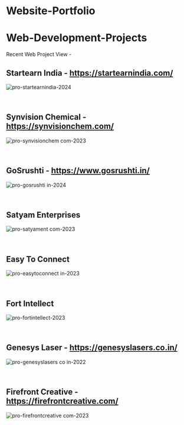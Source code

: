 # Website-Portfolio

# Web-Development-Projects


Recent Web Project View - 

## Startearn India - https://startearnindia.com/

![pro-startearnindia-2024](https://github.com/user-attachments/assets/a3f3c241-b8fe-428b-a36c-4871b56d2b92)


<br>

## Synvision Chemical - https://synvisionchem.com/

![pro-synvisionchem com-2023](https://github.com/user-attachments/assets/f5d78252-e3bd-4b64-8ee1-83187596f39e)


<br>

## GoSrushti - https://www.gosrushti.in/

![pro-gosrushti in-2024](https://github.com/user-attachments/assets/b5ae37dc-8b89-490b-b09d-9fd34f7f5477)


<br>

## Satyam Enterprises

![pro-satyament com-2023](https://github.com/user-attachments/assets/966802e2-4afe-43b3-a75a-c025054fa8c1)


<br>

## Easy To Connect

![pro-easytoconnect in-2023](https://github.com/user-attachments/assets/c0034e0b-1c09-4169-b9d1-d7c285ca01b9)


<br>


## Fort Intellect

![pro-fortintellect-2023](https://github.com/user-attachments/assets/94a121f9-f5ec-494b-bd22-5aca09daf15e)


<br>

## Genesys Laser - https://genesyslasers.co.in/

![pro-genesyslasers co in-2022](https://github.com/user-attachments/assets/6128965e-b020-4fb6-b3b8-52c79bebebdb)


<br>

## Firefront Creative - https://firefrontcreative.com/

![pro-firefrontcreative com-2023](https://github.com/user-attachments/assets/33b47431-7ed5-43fb-acb7-c89ee47b43dc)


<br>







